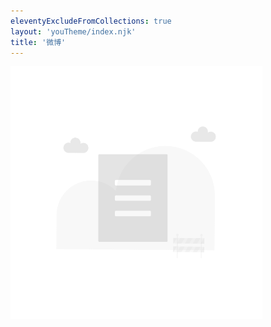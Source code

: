 ```yaml
---
eleventyExcludeFromCollections: true
layout: 'youTheme/index.njk'
title: '微博'
---
```

<div class="NULL-block">
    <img src="/assets/image/null.png" width="80%" height="auto" alt="none here" />
</div>